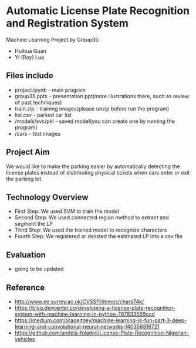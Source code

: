 # Automatic License Plate Recognition and Registration System

Machine Learning Project by Group35:
* Huihua Guan
* Yi (Roy) Luo

## Files include
* project.ipynb - main program
* group35.pptx - presentation ppt(more illustrations there, such as review of past techniques)
* train.zip - training images(please unzip before run the program)
* list.csv - parked car list
* /models/svc/pkl - saved model(you can create one by running the program)
* /cars - test images

## Project Aim

We would like to make the parking easier by automatically detecting the license plates instead of distributing physical tickets when cars enter or exit the parking lot.

## Technology Overview

* First Step: We used SVM to train the model
* Second Step: We used connected region method to extract and segment the LP
* Third Step: We used the trained model to recognize characters
* Fourth Step: We registered or delisted the estimated LP into a csv file

## Evaluation

* going to be updated

## Reference
* http://www.ee.surrey.ac.uk/CVSSP/demos/chars74k/
* https://blog.devcenter.co/developing-a-license-plate-recognition-system-with-machine-learning-in-python-787833569ccd
* https://medium.com/@ageitgey/machine-learning-is-fun-part-3-deep-learning-and-convolutional-neural-networks-f40359318721
* https://github.com/andela-foladeji/License-Plate-Recognition-Nigerian-vehicles

